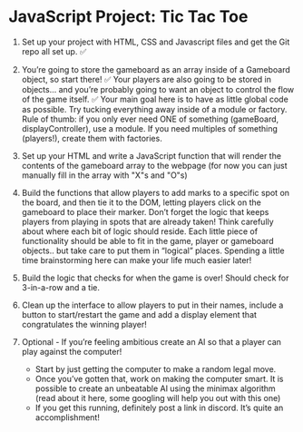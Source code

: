 # JavaScript Project: Tic Tac Toe

1. Set up your project with HTML, CSS and Javascript files and get the Git repo all set up. 
:white_check_mark:

2. You’re going to store the gameboard as an array inside of a Gameboard object, so start there!
:white_check_mark:
Your players are also going to be stored in objects… and you’re probably going to want an object to control the flow of the game itself.
:white_check_mark:
    Your main goal here is to have as little global code as possible. Try tucking everything away inside of a module or factory. Rule of thumb: if you only ever need ONE of something (gameBoard, displayController), use a module. If you need multiples of something (players!), create them with factories.

3. Set up your HTML and write a JavaScript function that will render the contents of the gameboard array to the webpage (for now you can just manually fill in the array with "X"s and "O"s)

4. Build the functions that allow players to add marks to a specific spot on the board, and then tie it to the DOM, letting players click on the gameboard to place their marker. Don’t forget the logic that keeps players from playing in spots that are already taken!
    Think carefully about where each bit of logic should reside. Each little piece of functionality should be able to fit in the game, player or gameboard objects.. but take care to put them in “logical” places. Spending a little time brainstorming here can make your life much easier later!

5. Build the logic that checks for when the game is over! Should check for 3-in-a-row and a tie.

6. Clean up the interface to allow players to put in their names, include a button to start/restart the game and add a display element that congratulates the winning player!


7. Optional - If you’re feeling ambitious create an AI so that a player can play against the computer!
    - Start by just getting the computer to make a random legal move.
    - Once you’ve gotten that, work on making the computer smart. It is possible to create an unbeatable AI using the minimax algorithm (read about it here, some googling will help you out with this one)
    - If you get this running, definitely post a link in discord. It’s quite an accomplishment!

